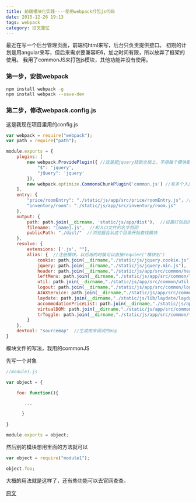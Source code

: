 ```yaml
---
title: 前端模块化实践----使用webpack打包js代码
date: 2015-12-26 19:13
tags: webpack
category: 旧文重忆
---
```

最近在写一个后台管理页面，前端纯html来写，后台只负责提供接口。
初期的计划是用angular来写，但后来需求要兼容IE6，加之时间有限，所以放弃了框架的使用。
我用了commonJS来打包js模块，其他功能并没有使用。 <!--more-->
### 第一步，安装webpack
```bash
npm install webpack -g
npm install webpack --save-dev
```
### 第二步，修改webpack.config.js
这是我现在项目里用的config.js
```js
var webpack = require("webpack");
var path = require("path");

module.exports = {
    plugins: [
        new webpack.ProvidePlugin({ //这是把jquery挂到全局上，不用每个模块都去require
            "$": 'jquery',
            "jQuery": 'jquery'
        }),
        new webpack.optimize.CommonsChunkPlugin('common.js') //有多个入口文件的话提取公共部分，利用浏览器缓存
    ],
    entry: {
        "price/roomEntry": "./static/js/app/src/price/roomEntry.js", //入口文件的作用是进行页面的初始化，比如一些事件绑定，初始数据加载都是放在这里的。每个页面都可以有一个入口文件
        "inventory/room": "./static/js/app/src/inventory/room.js"
    },
    output: {
        path: path.join(__dirname, 'static/js/app/dist'),  //设置打包后的js的输出位置
        filename: "[name].js",  //和入口文件的名字相同
        publicPath: "./dist/"  //浏览器会从这个目录开始查找模块
    },
    resolve: {
        extensions: ['.js', ""],
        alias: {  //注册模块，以后用的时候可以直接requier("模块名")
            cookie: path.join(__dirname,"./static/js/jquery.cookie.js"),
            jquery: path.join(__dirname,"./static/js/jquery.min.js"),
            header: path.join(__dirname,"./static/js/app/src/common/header.js"),
            leftMenu: path.join(__dirname,"./static/js/app/src/common/leftMenu.js"),
            util: path.join(__dirname,"./static/js/app/src/common/util.js"),
            logout: path.join(__dirname,"./static/js/app/src/common/logout.js"),
            AJAXService: path.join(__dirname,"./static/js/app/src/common/AJAXService.js"),
            laydate: path.join(__dirname,"./static/js/lib/laydate/laydate.js"),
            accommodationPriceList: path.join(__dirname,"./static/js/app/src/price/accommodationPriceList.js"),
            virtualDOM: path.join(__dirname,"./static/js/app/src/common/virtualDOM.js"),
            trToggle: path.join(__dirname,"./static/js/app/src/common/trToggle.js")
        }
    },
    devtool: "sourcemap"  //生成用来调试的map
}
```

模块文件的写法，我用的commonJS

先写一个对象
```js
//module1.js

var object = {

    foo: function(){

       ...

      }

}

module.exports = object;
```

然后别的模块想用里面的方法就可以

```js
var object = require("module1");

object.foo;
```
大概的用法就是这样了，还有些功能可以去官网查查。

[原文](http://www.cnblogs.com/ibufu/p/5078684.html)
